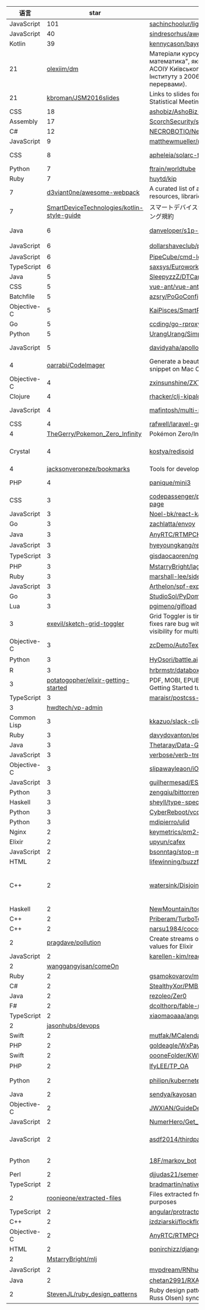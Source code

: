 语言|star|项目名称|描述
---|---|---|---
JavaScript|101|[sachinchoolur/lightgallery.js](https://github.com/sachinchoolur/lightgallery.js)|Full featured javascript lightbox gallery. No dependencies.
JavaScript|40|[sindresorhus/awesome-lint](https://github.com/sindresorhus/awesome-lint)|Linter for Awesome lists
Kotlin|39|[kennycason/bayesian_sentiment_analysis](https://github.com/kennycason/bayesian_sentiment_analysis)|Pragmatic & Practical Bayesian Sentiment Classifier 
 |21|[olexiim/dm](https://github.com/olexiim/dm)|Матеріали курсу "Дискретна математика", який читався на кафедрі АСОІУ Київського Політехнічного Інституту з 2006 по 2015 рік (з деякими перервами).
 |21|[kbroman/JSM2016slides](https://github.com/kbroman/JSM2016slides)|Links to slides for talks at the 2016 Joint Statistical Meetings in Chicago
CSS|18|[ashobiz/AshoBiz-Freebie](https://github.com/ashobiz/AshoBiz-Freebie)|Responsive Bootstrap HTML5, CSS3 Themes & Templates
Assembly|17|[ScorchSecurity/systorm](https://github.com/ScorchSecurity/systorm)|NASM Standard Library for shellcode
C#|12|[NECROBOTIO/NecroBot-Rocket-API](https://github.com/NECROBOTIO/NecroBot-Rocket-API)|NecroBot-Rocket-API
JavaScript|9|[matthewmueller/mergin](https://github.com/matthewmueller/mergin)|Merges files together using a best-effort merge
CSS|8|[apheleia/solarc-theme](https://github.com/apheleia/solarc-theme)| A flat theme with transparent elements. Based on the Arc theme: https://github.com/horst3180/arc-theme
Python|7|[ftrain/worldtube](https://github.com/ftrain/worldtube)|A view of the whole world
Ruby|7|[huytd/kip](https://github.com/huytd/kip)|Kipalog CLI tool
 |7|[d3viant0ne/awesome-webpack](https://github.com/d3viant0ne/awesome-webpack)|A curated list of awesome Webpack resources, libraries, tools and applications
 |7|[SmartDeviceTechnologies/kotlin-style-guide](https://github.com/SmartDeviceTechnologies/kotlin-style-guide)|スマートデバイステクノロジー Kotlinコーディング規約
Java|6|[danveloper/s1p-high-perf-microservices](https://github.com/danveloper/s1p-high-perf-microservices)|Code from "High Performance Microservices with Ratpack + Spring Boot" - Spring One Platform 2016
JavaScript|6|[dollarshaveclub/postmate](https://github.com/dollarshaveclub/postmate)|A simple, promise-based postMessage library 📭  📨  📬  📫  🚚
JavaScript|6|[PipeCube/cmd-loader](https://github.com/PipeCube/cmd-loader)| 
TypeScript|6|[saxsys/Euroworks_Angular](https://github.com/saxsys/Euroworks_Angular)| 
Java|5|[SleepyzzZ/DTCarouselBanner](https://github.com/SleepyzzZ/DTCarouselBanner)| 
CSS|5|[vue-ant/vue-antDesign](https://github.com/vue-ant/vue-antDesign)| 
Batchfile|5|[azsry/PoGoConfigs](https://github.com/azsry/PoGoConfigs)|A compilation of configs for Pokemon Go bots
Objective-C|5|[KaiPisces/SmartProgrammeOfSwift](https://github.com/KaiPisces/SmartProgrammeOfSwift)|Swift基本控件及语法的使用,会OC学习Swift灰常快...
Go|5|[ccding/go-rproxy](https://github.com/ccding/go-rproxy)|a transport layer reverse proxy speaking TCP and TLS
Python|5|[UrangUrang/SimpleReactDjango](https://github.com/UrangUrang/SimpleReactDjango)|Simple React on Django
JavaScript|5|[davidyaha/apollo-accounts-server](https://github.com/davidyaha/apollo-accounts-server)|meteor-accounts-password package wrapped with graphql schema and resolvers
 |4|[oarrabi/CodeImager](https://github.com/oarrabi/CodeImager)|Generate a beautiful image from a code snippet on Mac OS.
Objective-C|4|[zxinsunshine/ZXTools](https://github.com/zxinsunshine/ZXTools)| 
Clojure|4|[rhacker/clj-kipalog](https://github.com/rhacker/clj-kipalog)| 
JavaScript|4|[mafintosh/multi-random-access](https://github.com/mafintosh/multi-random-access)|An abstract-random-access compliant instance that combines multiple other abstract-random-access instances into a single one.
CSS|4|[rafwell/laravel-grid](https://github.com/rafwell/laravel-grid)|Um componente simples para geração de grids poderosos com Laravel.
 |4|[TheGerry/Pokemon_Zero_Infinity](https://github.com/TheGerry/Pokemon_Zero_Infinity)|Pokémon Zero/Infinity
Crystal|4|[kostya/redisoid](https://github.com/kostya/redisoid)|Redis client for Crystal with auto-reconnection and pool (wrapper for stefanwille/crystal-redis, kostya/redis-reconnect, ysbaddaden/pool). Ready to use in production.
 |4|[jacksonveroneze/bookmarks](https://github.com/jacksonveroneze/bookmarks)|Tools for developers
PHP|4|[panique/mini3](https://github.com/panique/mini3)| Just an extremely simple naked PHP application, useful for small projects and quick prototypes.
CSS|3|[codepassenger/patience-coming-soon-page](https://github.com/codepassenger/patience-coming-soon-page)|Patience is Responsive HTML5 Coming Soon Page Template built with Latest Bootstrap Framework.
JavaScript|3|[Noel-bk/react-kanban-board](https://github.com/Noel-bk/react-kanban-board)|React Kanban Board App
Go|3|[zachlatta/envoy](https://github.com/zachlatta/envoy)|Barebones SMS client for Slack
Java|3|[AnyRTC/RTMPCHybirdEngine-Android](https://github.com/AnyRTC/RTMPCHybirdEngine-Android)|基于RTMP和RTC混合引擎的在线视频连麦互动直播
JavaScript|3|[hyeyoungkang/react-kanban2](https://github.com/hyeyoungkang/react-kanban2)| 
TypeScript|3|[gisdaocaoren/ng2_survey](https://github.com/gisdaocaoren/ng2_survey)|使用angular2开发的Survey Demo
PHP|3|[MstarryBright/lagou](https://github.com/MstarryBright/lagou)| 
Ruby|3|[marshall-lee/sidekiq-postpone](https://github.com/marshall-lee/sidekiq-postpone)|Bulk-pushes jobs to Sidekiq when you need it to.
JavaScript|3|[Arthelon/spf-express](https://github.com/Arthelon/spf-express)|Express middleware that handles SPF requests
Go|3|[StudioSol/PyDominantColor](https://github.com/StudioSol/PyDominantColor)| 
Lua|3|[pgimeno/gifload](https://github.com/pgimeno/gifload)|Love2D module to load GIF files, in pure LuaJIT+FFI
 |3|[exevil/sketch-grid-toggler](https://github.com/exevil/sketch-grid-toggler)|Grid Toggler is tiny plugin for Sketch that fixes rare bug with switching grid and layout visibility for multiple artboards.
Objective-C|3|[zcDemo/AutoTextViewFrame](https://github.com/zcDemo/AutoTextViewFrame)| 
Python|3|[HyOsori/battle.ai](https://github.com/HyOsori/battle.ai)|인공지능 대전 프레임워크 
R|3|[hrbrmstr/databox](https://github.com/hrbrmstr/databox)|Tools to Work with the databox API in R
 |3|[potatogopher/elixir-getting-started](https://github.com/potatogopher/elixir-getting-started)|PDF, MOBI, EPUB documents for Elixir's Getting Started tutorial.
TypeScript|3|[maraisr/postcss-grouper](https://github.com/maraisr/postcss-grouper)|PostCSS plugin that groups selectors together.
 |3|[hwdtech/vp-admin](https://github.com/hwdtech/vp-admin)| 
Common Lisp|3|[kkazuo/slack-client](https://github.com/kkazuo/slack-client)|Slack Real Time Messaging API Client
Ruby|3|[davydovanton/pepe](https://github.com/davydovanton/pepe)|Pepe for you ruby console
Java|3|[Thetaray/Data-Generator](https://github.com/Thetaray/Data-Generator)|Psado Random Data Generator from Thetaray.
JavaScript|3|[verbose/verb-trees](https://github.com/verbose/verb-trees)|Verb plugin for generating files trees for documentation.
Objective-C|3|[slipawayleaon/iOS-JSHeaderView](https://github.com/slipawayleaon/iOS-JSHeaderView)|仿简书个人中心头像缩放效果，支持点击回调
JavaScript|3|[guilhermesad/ES6-and-babel-training](https://github.com/guilhermesad/ES6-and-babel-training)| 
Python|3|[zengqiu/bittorrent](https://github.com/zengqiu/bittorrent)| 
Haskell|3|[sheyll/type-spec](https://github.com/sheyll/type-spec)|A tiny EDSL to write type-level-unit tests
Python|3|[CyberReboot/vcontrol](https://github.com/CyberReboot/vcontrol)|Control layer for managing vent instances
Python|3|[mdipierro/ulid](https://github.com/mdipierro/ulid)| 
Nginx|2|[keymetrics/pm2-cluster-benchmark](https://github.com/keymetrics/pm2-cluster-benchmark)|Benchmarking PM2 cluster vs Raw Node vs Nginx vs Haproxy
Elixir|2|[upyun/cafex](https://github.com/upyun/cafex)|Cafex is a pure Elixir implementation of Kafka client
JavaScript|2|[bsonntag/stop-media-stream](https://github.com/bsonntag/stop-media-stream)|Stops all tracks in a MediaStream
HTML|2|[lifewinning/buzzfeed.horse](https://github.com/lifewinning/buzzfeed.horse)|future of horse news content
C++|2|[watersink/Disjoint-Sets-Union-Find](https://github.com/watersink/Disjoint-Sets-Union-Find)|并查集是一种树型的数据结构，用于处理一些不相交集合（Disjoint Sets也叫Union Find）的合并及查询问题。本程序实验环境为VS2010,opencv2.4.9，里面包含了目标聚合和融合的两个例子。Good Luck!Any question or for details ,please go to http://blog.csdn.net/qq_14845119/article/details/52087475
Haskell|2|[NewMountain/todoApp](https://github.com/NewMountain/todoApp)|Todo App from Learn You a Haskell
C++|2|[Priberam/TurboTextAnalysis](https://github.com/Priberam/TurboTextAnalysis)|TurboParser's wrapper for easy text analysis
C++|2|[narsu1984/cocos2d-x-panda](https://github.com/narsu1984/cocos2d-x-panda)| 
 |2|[pragdave/pollution](https://github.com/pragdave/pollution)|Create streams of potentially complex type values for Elixir
JavaScript|2|[karellen-kim/react-kanban](https://github.com/karellen-kim/react-kanban)| 
 |2|[wanggangyisan/comeOn](https://github.com/wanggangyisan/comeOn)| 
Ruby|2|[gsamokovarov/minitest-assert_changes](https://github.com/gsamokovarov/minitest-assert_changes)|Introduces assert_changes and assert_no_changes to Minitest.
C#|2|[StealthyXor/PMBLauncher](https://github.com/StealthyXor/PMBLauncher)|Launcher for PokeMobBot
Java|2|[rezoleo/Zer0](https://github.com/rezoleo/Zer0)| 
F#|2|[dcolthorp/fable-redux-spike](https://github.com/dcolthorp/fable-redux-spike)| 
TypeScript|2|[xiaomaoaaa/angular2-webpack](https://github.com/xiaomaoaaa/angular2-webpack)|angular2-webpack(hreo spa) 
 |2|[jasonhubs/devops](https://github.com/jasonhubs/devops)| 
Swift|2|[mutfak/MCalendarKit](https://github.com/mutfak/MCalendarKit)| 
PHP|2|[goldeagle/WxPayAPI](https://github.com/goldeagle/WxPayAPI)|WeiXin Pay API v3 for PHP, Modified by Goldeagle
Swift|2|[oooneFolder/KWFillBlankViewController](https://github.com/oooneFolder/KWFillBlankViewController)|A view controller can fill blank in text view written by Swift
PHP|2|[lfyLEE/TP_OA](https://github.com/lfyLEE/TP_OA)|基于ThinkPHP的OA系统
Python|2|[philipn/kubernetes-sticky-node-scheduler](https://github.com/philipn/kubernetes-sticky-node-scheduler)|A custom Kubernetes scheduler that places variants of a pod on the same node
Java|2|[sendya/kayosan](https://github.com/sendya/kayosan)|Kayo robot - a simple Telegram bot 
Objective-C|2|[JWXIAN/GuideDemo](https://github.com/JWXIAN/GuideDemo)|新手引导，该项目是参考Github上开源的项目学习开发，仅供参考。
JavaScript|2|[NumerHero/Get_BaiDuNewsRss_By_NodeJS](https://github.com/NumerHero/Get_BaiDuNewsRss_By_NodeJS)|Get daily news from baidu rss_api by nodejs
JavaScript|2|[asdf2014/thirdpartpay](https://github.com/asdf2014/thirdpartpay)|thirdpartpay with dubbo/spring(MVC)/mybatis(Generator)/highchart/bootstrap/mysql(innodb my.cnf)
Python|2|[18F/markov_bot](https://github.com/18F/markov_bot)|Initial proof-of-concept markov chain for statistically exploring documentation 
Perl|2|[djjudas21/semerge](https://github.com/djjudas21/semerge)|Merge SELinux policy files
TypeScript|2|[bradmartin/nativescript-checkbox](https://github.com/bradmartin/nativescript-checkbox)| 
 |2|[roonieone/extracted-files](https://github.com/roonieone/extracted-files)|Files extracted from iOS 10 for educational purposes
TypeScript|2|[angular/protractor-cookbook](https://github.com/angular/protractor-cookbook)|Examples for using Protractor in various common scenarios.
C++|2|[jzdziarski/flockflock](https://github.com/jzdziarski/flockflock)|FlockFlock: File Access Policy Enforcement for macOS
Objective-C|2|[AnyRTC/RTMPCHybirdEngine-IOS](https://github.com/AnyRTC/RTMPCHybirdEngine-IOS)|基于RTMP和RTC混合引擎的在线视频连麦互动直播
HTML|2|[ponirchizz/django-s3-filebrowser](https://github.com/ponirchizz/django-s3-filebrowser)|awss3browser is a simple Django app to browser AWS S3 BUCKET
 |2|[MstarryBright/mlj](https://github.com/MstarryBright/mlj)| 
JavaScript|2|[mvpdream/RNhuobanyun](https://github.com/mvpdream/RNhuobanyun)|RN版本的伙伴云App
Java|2|[chetan2991/RXAndroidExample](https://github.com/chetan2991/RXAndroidExample)| 
 |2|[StevenJL/ruby_design_patterns](https://github.com/StevenJL/ruby_design_patterns)|Ruby design patterns (from Gang of Four & Russ Olsen) synopsis
